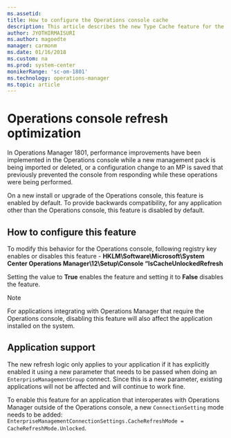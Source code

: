 ```yaml
---
ms.assetid: 
title: How to configure the Operations console cache
description: This article describes the new Type Cache feature for the System Center Operations Manager Operations console and dependent applications.
author: JYOTHIRMAISURI
ms.author: magoedte
manager: carmonm
ms.date: 01/16/2018
ms.custom: na
ms.prod: system-center
monikerRange: 'sc-om-1801'
ms.technology: operations-manager
ms.topic: article
---
```


# Operations console refresh optimization
In Operations Manager 1801, performance improvements have been implemented in the Operations console while a new management pack is being imported or deleted, or a configuration change to an MP is saved that previously prevented the console from responding while these operations were being performed.  

On a new install or upgrade of the Operations console, this feature is enabled by default.  To provide backwards compatibility, for any application other than the Operations console, this feature is disabled by default.  

## How to configure this feature
To modify this behavior for the Operations console, following registry key enables or disables this feature - **HKLM\Software\Microsoft\System Center Operations Manager\12\Setup\Console “IsCacheUnlockedRefresh**

Setting the value to **True** enables the feature and setting it to **False** disables the feature.

> [!NOTE]
> For applications integrating with Operations Manager that require the Operations console, disabling this feature will also affect the application installed on the system.  
> 

## Application support
The new refresh logic only applies to your application if it has explicitly enabled it using a new parameter that needs to be passed when doing an `EnterpriseManagementGroup` connect. Since this is a new parameter, existing applications will not be affected and will continue to work fine.  

To enable this feature for an application that interoperates with Operations Manager outside of the Operations console, a new `ConnectionSetting` mode needs to be added: 
`EnterpriseManagementConnectionSettings.CacheRefreshMode = CacheRefreshMode.Unlocked`.  
